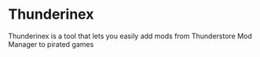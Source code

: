 # Thunderinex
Thunderinex is a tool that lets you easily add mods from Thunderstore Mod Manager to pirated games
